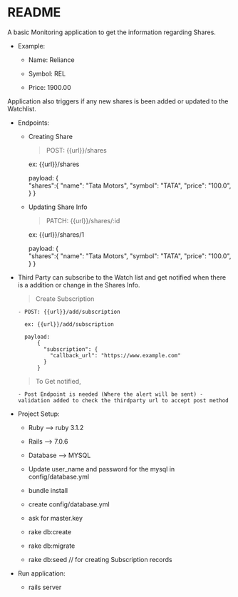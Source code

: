 # README


A basic Monitoring application to get the information regarding Shares.

* Example:

    * Name: Reliance

    * Symbol: REL

    * Price: 1900.00

Application also triggers if any new shares is been added or updated to the Watchlist.


* Endpoints:

    * Creating Share

      > POST: {{url}}/shares

        ex: {{url}}/shares

        payload:
            {   
              "shares":{
                "name": "Tata Motors",
                "symbol": "TATA",
                "price": "100.0",
              }
            }

    * Updating Share Info

      > PATCH: {{url}}/shares/:id

        ex: {{url}}/shares/1

        payload:
            {   
              "shares":{
                "name": "Tata Motors",
                "symbol": "TATA",
                "price": "100.0",
              }
            }

* Third Party can subscribe to the Watch list and get notified when there is a addition or change in the Shares Info.

    > Create Subscription

      - POST: {{url}}/add/subscription

        ex: {{url}}/add/subscription

        payload:
            {
              "subscription": {
                "callback_url": "https://www.example.com"
              }
            }


   
   > To Get notified, 

      - Post Endpoint is needed (Where the alert will be sent) - validation added to check the thirdparty url to accept post method


* Project Setup:

    - Ruby --> ruby 3.1.2

    - Rails --> 7.0.6

    - Database --> MYSQL

    - Update user_name and password for the mysql in config/database.yml

    - bundle install

    - create config/database.yml
    
    - ask for master.key
    
    - rake db:create

    - rake db:migrate

    - rake db:seed // for creating Subscription records


* Run application:

    - rails server 

